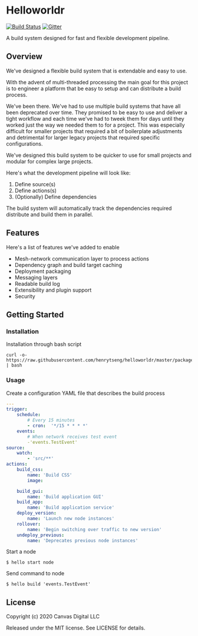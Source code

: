 # Helloworldr

[![Build Status](https://travis-ci.org/henrytseng/helloworldr.svg)](https://travis-ci.org/henrytseng/helloworldr)
[![Gitter](https://badges.gitter.im/Join%20Chat.svg)](https://gitter.im/henrytseng/helloworldr?utm_source=badge&utm_medium=badge&utm_campaign=pr-badge)

A build system designed for fast and flexible development pipeline.



## Overview

We've designed a flexible build system that is extendable and easy to use.

With the advent of multi-threaded processing the main goal for this project is to engineer a platform that be easy to setup and can distribute a build process.

We've been there.  We've had to use multiple build systems that have all been deprecated over time.  They promised to be easy to use and deliver a tight workflow and each time we've had to tweek them for days until they worked just the way we needed them to for a project.  This was especially difficult for smaller projects that required a bit of boilerplate adjustments and detrimental for larger legacy projects that required specific configurations.

We've designed this build system to be quicker to use for small projects and modular for complex large projects.

Here's what the development pipeline will look like:

1. Define source(s)
2. Define actions(s)
3. (Optionally) Define dependencies

The build system will automatically track the dependencies required distribute and build them in parallel.



## Features

Here's a list of features we've added to enable

* Mesh-network communication layer to process actions
* Dependency graph and build target caching
* Deployment packaging
* Messaging layers
* Readable build log
* Extensibility and plugin support
* Security



Getting Started
------------

### Installation

Installation through bash script

```
curl -o- https://raw.githubusercontent.com/henrytseng/helloworldr/master/packages/helloworldr/cli/bin/hello | bash
```


### Usage

Create a configuration YAML file that describes the build process

```yaml
---
trigger:
    schedule:
        # Every 15 minutes
        - cron:  '*/15 * * * *'
    events:
        # When network receives test event
        -'events.TestEvent'
source:
    watch:
        - 'src/**'
actions:
    build_css:
        name: 'Build CSS'
        image:

    build_gui:
        name: 'Build application GUI'
    build_app:
        name: 'Build application service'
    deploy_version:
        name: 'Launch new node instances'
    rollover:
        name: 'Begin switching over traffic to new version'
    undeploy_previous:
        name: 'Deprecates previous node instances'
```

Start a node

	$ hello start node

Send command to node

    $ hello build 'events.TestEvent'



License
-------

Copyright (c) 2020 Canvas Digital LLC

Released under the MIT license. See LICENSE for details.
